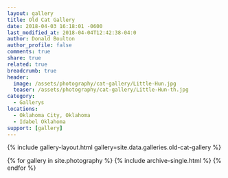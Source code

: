 ```yaml
---
layout: gallery
title: Old Cat Gallery
date: 2018-04-03 16:18:01 -0600
last_modified_at: 2018-04-04T12:42:38-04:0
author: Donald Boulton
author_profile: false
comments: true
share: true
related: true
breadcrumb: true
header:
  image: /assets/photography/cat-gallery/Little-Hun.jpg
  teaser: /assets/photography/cat-gallery/Little-Hun-th.jpg
category:
  - Gallerys
locations:
  - Oklahoma City, Oklahoma
  - Idabel Oklahoma
support: [gallery]
---
```


{% include gallery-layout.html gallery=site.data.galleries.old-cat-gallery %}

{% for gallery in site.photography %}
  {% include archive-single.html %}
{% endfor %}